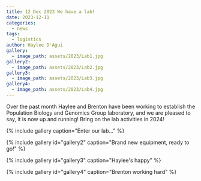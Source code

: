 ```yaml
---
title: 12 Dec 2023 We have a lab!
date: 2023-12-11
categories:
  - news
tags:
  - logistics
author: Haylee D'Agui
gallery:
  - image_path: assets/2023/Lab1.jpg
gallery2:
  - image_path: assets/2023/Lab2.jpg
gallery3:
  - image_path: assets/2023/Lab3.jpg
gallery4:
  - image_path: assets/2023/Lab4.jpg
---
```


Over the past month Haylee and Brenton have been working to establish the Population Biology and Genomics Group laboratory, and we are pleased to say, it is now up and running! Bring on the lab activities in 2024!

{% include gallery caption="Enter our lab..." %}

{% include gallery id="gallery2" caption="Brand new equipment, ready to go!" %}

{% include gallery id="gallery3" caption="Haylee's happy" %}

{% include gallery id="gallery4" caption="Brenton working hard" %}

